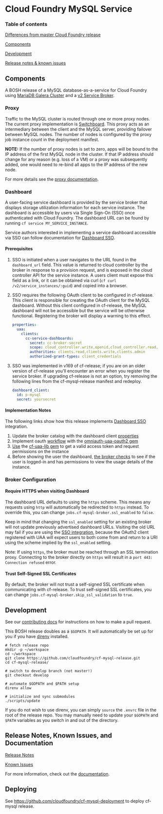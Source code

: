 # Cloud Foundry MySQL Service

### Table of contents

[Differences from master Cloud Foundry release](#differences)

[Components](#components)

[Development](#development)

[Release notes & known issues](#release-notes)


<a name='differences'></a>

<a name='components'></a>
## Components

A BOSH release of a MySQL database-as-a-service for Cloud Foundry using [MariaDB Galera Cluster](https://mariadb.com/kb/en/mariadb/documentation/replication-cluster-multi-master/galera/what-is-mariadb-galera-cluster/) and a [v2 Service Broker](http://docs.cloudfoundry.org/services/).


<a name='proxy'></a>
### Proxy

Traffic to the MySQL cluster is routed through one or more proxy nodes. The current proxy implementation is [Switchboard](https://github.com/cloudfoundry-incubator/switchboard). This proxy acts as an intermediary between the client and the MySQL server, providing failover between MySQL nodes. The number of nodes is configured by the proxy job instance count in the deployment manifest.

**NOTE:** If the number of proxy nodes is set to zero, apps will be bound to the IP address of the first MySQL node in the cluster. If that IP address should change for any reason (e.g. loss of a VM) or a proxy was subsequently added, one would need to re-bind all apps to the IP address of the new node.

For more details see the [proxy documentation](/docs/proxy.md).

<a name="dashboard"></a>
### Dashboard

A user-facing service dashboard is provided by the service broker that displays storage utilization information for each service instance.
The dashboard is accessible by users via Single Sign-On (SSO) once authenticated with Cloud Foundry.
The dashboard URL can be found by running `cf service MY_SERVICE_INSTANCE`.

Service authors interested in implementing a service dashboard accessible via SSO can follow documentation for [Dashboard SSO](http://docs.cloudfoundry.org/services/dashboard-sso.html).

#### Prerequisites

1. SSO is initiated when a user navigates to the URL found in the `dashboard_url` field. This value is returned to cloud controller by the broker in response to a provision request, and is exposed in the cloud controller API for the service instance. A users client must expose this field as a link, or it can be obtained via curl (`cf curl /v2/service_instances/:guid`) and copied into a browser.

1. SSO requires the following OAuth client to be configured in cf-release. This client is responsible for creating the OAuth client for the MySQL dashboard. Without this client configured in cf-release, the MySQL dashboard will not be accessible but the service will be otherwise functional. Registering the broker will display a warning to this effect.

    ```yaml
    properties:
      uaa:
        clients:
          cc-service-dashboards:
            secret: cc-broker-secret
            scope: cloud_controller.write,openid,cloud_controller.read,cloud_controller_service_permissions.read
            authorities: clients.read,clients.write,clients.admin
            authorized-grant-types: client_credentials
    ```

1. SSO was implemented in v169 of cf-release; if you are on an older version of cf-release you'll encounter an error when you register the service broker. If upgrading cf-release is not an option, try removing the following lines from the cf-mysql-release manifest and redeploy.

    ```yaml
    dashboard_client:
      id: p-mysql
      secret: yoursecret
    ```

#### Implementation Notes

The following links show how this release implements [Dashboard SSO](http://docs.cloudfoundry.org/services/dashboard-sso.html) integration.

1. Update the broker catalog with the dashboard client [properties](https://github.com/cloudfoundry/cf-mysql-broker/blob/master/config/settings.yml#L26)
2. Implement oauth [workflow](https://github.com/cloudfoundry/cf-mysql-broker/blob/master/config/initializers/omniauth.rb) with the [omniauth-uaa-oauth2 gem](https://github.com/cloudfoundry/omniauth-uaa-oauth2)
3. [Use](https://github.com/cloudfoundry/cf-mysql-broker/blob/master/lib/uaa_session.rb) the [cf-uaa-lib gem](https://github.com/cloudfoundry/cf-uaa-lib) to get a valid access token and request permissions on the instance
4. Before showing the user the dashboard, [the broker checks](https://github.com/cloudfoundry/cf-mysql-broker/blob/master/app/controllers/manage/instances_controller.rb#L7) to see if the user is logged-in and has permissions to view the usage details of the instance.

### Broker Configuration

#### Require HTTPS when visiting Dashboard

The dashboard URL defaults to using the `https` scheme. This means any requests using `http` will automatically be redirected to `https` instead.
To override this, you can change `jobs.cf-mysql-broker.ssl_enabled` to `false`.

Keep in mind that changing the `ssl_enabled` setting for an existing broker will not update previously advertised dashboard URLs.
Visiting the old URL may fail if you are using the [SSO integration](http://docs.cloudfoundry.org/services/dashboard-sso.html),
because the OAuth2 client registered with UAA will expect users to both come from and return to a URI using the scheme
implied by the `ssl_enabled` setting.

Note:
If using `https`, the broker must be reached through an SSL termination proxy.
Connecting to the broker directly on `https` will result in a `port 443: Connection refused` error.

#### Trust Self-Signed SSL Certificates

By default, the broker will not trust a self-signed SSL certificate when communicating with cf-release.
To trust self-signed SSL certificates, you can change `jobs.cf-mysql-broker.skip_ssl_validation` to `true`.


<a name='development'></a>
## Development

See our [contributing docs](CONTRIBUTING.md) for instructions on how to make a pull request.

This BOSH release doubles as a `$GOPATH`. It will automatically be set up for
you if you have [direnv](http://direnv.net) installed.

    # fetch release repo
    mkdir -p ~/workspace
    cd ~/workspace
    git clone https://github.com/cloudfoundry/cf-mysql-release.git
    cd cf-mysql-release/

    # switch to develop branch (not master!)
    git checkout develop

    # automate $GOPATH and $PATH setup
    direnv allow

    # initialize and sync submodules
    ./scripts/update

If you do not wish to use direnv, you can simply `source` the `.envrc` file in the root
of the release repo.  You may manually need to update your `$GOPATH` and `$PATH` variables
as you switch in and out of the directory.

<a name='release-notes'></a>
## Release Notes, Known Issues, and Documentation

[Release Notes](https://github.com/cloudfoundry/cf-mysql-release/releases/)

[Known Issues](/docs/known-issues.md)

For more information, check out the [documentation](https://github.com/cloudfoundry/cf-mysql-release/tree/master/docs).

<a name='deploying'></a>
## Deploying

See https://github.com/cloudfoundry/cf-mysql-deployment to deploy cf-mysql release.
